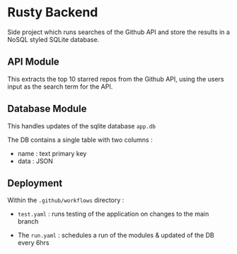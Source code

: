 # Rusty Backend

Side project which runs searches of the Github API and store the results in a NoSQL styled SQLite database.

## API Module

This extracts the top 10 starred repos from the Github API, using the users input as the search term for the API.

## Database Module

This handles updates of the sqlite database `app.db`

The DB contains a single table with two columns :

- name : text primary key
- data : JSON

## Deployment

Within the `.github/workflows` directory :

- `test.yaml` : runs testing of the application on changes to the main branch

- The `run.yaml` : schedules a run of the modules & updated of the DB every 6hrs
